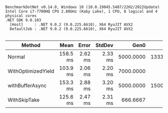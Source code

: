 ```

BenchmarkDotNet v0.14.0, Windows 10 (10.0.19045.5487/22H2/2022Update)
Intel Core i7-7700HQ CPU 2.80GHz (Kaby Lake), 1 CPU, 8 logical and 4 physical cores
.NET SDK 9.0.103
  [Host]     : .NET 9.0.2 (9.0.225.6610), X64 RyuJIT AVX2
  DefaultJob : .NET 9.0.2 (9.0.225.6610), X64 RyuJIT AVX2


```
| Method             | Mean     | Error   | StdDev  | Gen0      | Gen1      | Gen2     | Allocated |
|------------------- |---------:|--------:|--------:|----------:|----------:|---------:|----------:|
| Normal             | 158.5 ms | 2.62 ms | 2.33 ms | 5000.0000 | 1333.3333 |        - |  30.65 MB |
| WithOptimizedYield | 103.9 ms | 2.06 ms | 2.20 ms | 7000.0000 |         - |        - |  21.01 MB |
| withBufferAsync    | 153.3 ms | 2.88 ms | 3.20 ms | 5000.0000 | 1500.0000 | 500.0000 |  31.71 MB |
| WithSkipTake       | 125.6 ms | 2.47 ms | 2.31 ms |  666.6667 |         - |        - |   4.36 MB |
